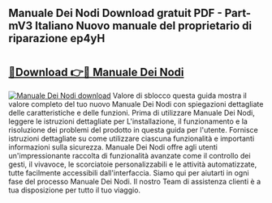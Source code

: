## Manuale Dei Nodi Download gratuit PDF - Part-mV3 Italiano Nuovo manuale del proprietario di riparazione ep4yH

# <h2><a href="http://dfeycz7.blite.top/?on=Manuale+Dei+Nodi">🔗Download 👉🔴 Manuale Dei Nodi</a></h2>

[![Manuale Dei Nodi download](https://i.imgur.com/lujVjoI.png)](http://dfeycz7.blite.top/?on=Manuale+Dei+Nodi)
Valore di sblocco questa guida mostra il valore completo del tuo nuovo Manuale Dei Nodi con spiegazioni dettagliate delle caratteristiche e delle funzioni. Prima di utilizzare Manuale Dei Nodi, leggere le istruzioni dettagliate per L'installazione, il funzionamento e la risoluzione dei problemi del prodotto in questa guida per l'utente. Fornisce istruzioni dettagliate su come utilizzare ciascuna funzionalità e importanti informazioni sulla sicurezza. Manuale Dei Nodi offre agli utenti un'impressionante raccolta di funzionalità avanzate come il controllo dei gesti, il vivavoce, le scorciatoie personalizzabili e le attività automatizzate, tutte facilmente accessibili dall'interfaccia. Siamo qui per aiutarti in ogni fase del processo Manuale Dei Nodi. Il nostro Team di assistenza clienti è a tua disposizione per tutto il tuo viaggio.
